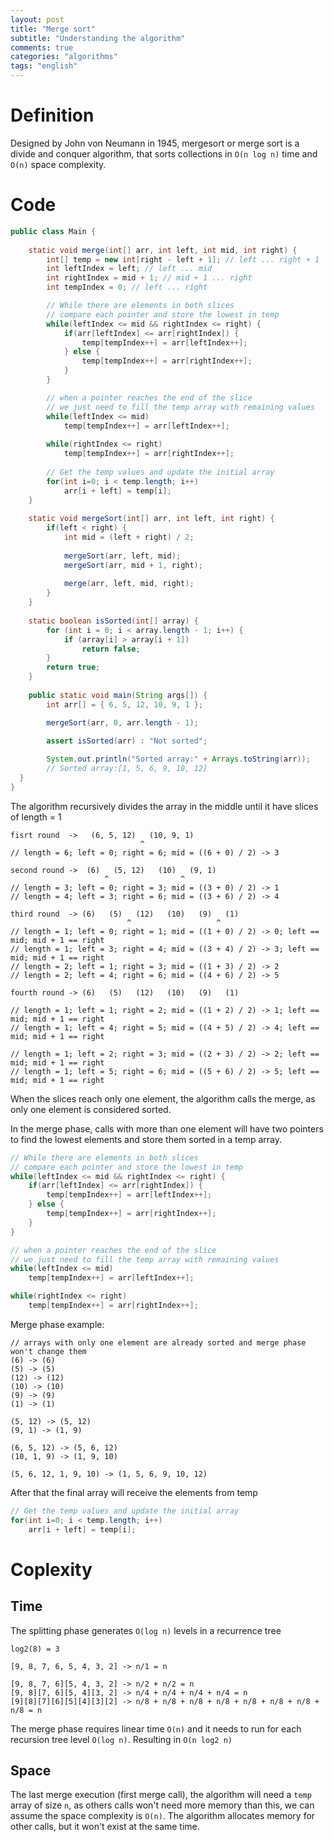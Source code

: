 ```yaml
---
layout: post
title: "Merge sort"
subtitle: "Understanding the algorithm"
comments: true
categories: "algorithms"
tags: "english"
---
```


# Definition

Designed by John von Neumann in 1945, mergesort or merge sort is a divide and conquer algorithm, that sorts collections in `O(n log n)` time and `O(n)` space complexity.

# Code

```java
public class Main {
    
    static void merge(int[] arr, int left, int mid, int right) {
        int[] temp = new int[right - left + 1]; // left ... right + 1
        int leftIndex = left; // left ... mid
        int rightIndex = mid + 1; // mid + 1 ... right
        int tempIndex = 0; // left ... right

        // While there are elements in both slices
        // compare each pointer and store the lowest in temp
        while(leftIndex <= mid && rightIndex <= right) {
            if(arr[leftIndex] <= arr[rightIndex]) {
                temp[tempIndex++] = arr[leftIndex++];
            } else {
                temp[tempIndex++] = arr[rightIndex++];
            }
        }

        // when a pointer reaches the end of the slice
        // we just need to fill the temp array with remaining values
        while(leftIndex <= mid)
            temp[tempIndex++] = arr[leftIndex++];
        
        while(rightIndex <= right)
            temp[tempIndex++] = arr[rightIndex++];
        
        // Get the temp values and update the initial array
        for(int i=0; i < temp.length; i++)
            arr[i + left] = temp[i];
    }
    
    static void mergeSort(int[] arr, int left, int right) {
        if(left < right) {
            int mid = (left + right) / 2;
            
            mergeSort(arr, left, mid);
            mergeSort(arr, mid + 1, right);
            
            merge(arr, left, mid, right);
        }
    }
    
    static boolean isSorted(int[] array) {
        for (int i = 0; i < array.length - 1; i++) {
            if (array[i] > array[i + 1])
                return false;
        }
        return true;
    }
    
    public static void main(String args[]) {
        int arr[] = { 6, 5, 12, 10, 9, 1 };

        mergeSort(arr, 0, arr.length - 1);

        assert isSorted(arr) : "Not sorted";
        
        System.out.println("Sorted array:" + Arrays.toString(arr));
        // Sorted array:[1, 5, 6, 9, 10, 12]
  }
}
```

The algorithm recursively divides the array in the middle until it have slices of length = 1

```
fisrt round  ->   (6, 5, 12)   (10, 9, 1)     
                             ^                      
// length = 6; left = 0; right = 6; mid = ((6 + 0) / 2) -> 3

second round ->  (6)   (5, 12)   (10)   (9, 1)      
                     ^                ^             
// length = 3; left = 0; right = 3; mid = ((3 + 0) / 2) -> 1
// length = 4; left = 3; right = 6; mid = ((3 + 6) / 2) -> 4

third round  -> (6)   (5)   (12)   (10)   (9)   (1)
                          ^                   ^     
// length = 1; left = 0; right = 1; mid = ((1 + 0) / 2) -> 0; left == mid; mid + 1 == right
// length = 1; left = 3; right = 4; mid = ((3 + 4) / 2) -> 3; left == mid; mid + 1 == right
// length = 2; left = 1; right = 3; mid = ((1 + 3) / 2) -> 2
// length = 2; left = 4; right = 6; mid = ((4 + 6) / 2) -> 5

fourth round -> (6)   (5)   (12)   (10)   (9)   (1)

// length = 1; left = 1; right = 2; mid = ((1 + 2) / 2) -> 1; left == mid; mid + 1 == right
// length = 1; left = 4; right = 5; mid = ((4 + 5) / 2) -> 4; left == mid; mid + 1 == right

// length = 1; left = 2; right = 3; mid = ((2 + 3) / 2) -> 2; left == mid; mid + 1 == right
// length = 1; left = 5; right = 6; mid = ((5 + 6) / 2) -> 5; left == mid; mid + 1 == right
```

When the slices reach only one element, the algorithm calls the merge, as only one element is considered sorted.

In the merge phase, calls with more than one element will have two pointers to find the lowest elements and store them sorted in a temp array.


```java
// While there are elements in both slices
// compare each pointer and store the lowest in temp
while(leftIndex <= mid && rightIndex <= right) {
    if(arr[leftIndex] <= arr[rightIndex]) {
        temp[tempIndex++] = arr[leftIndex++];
    } else {
        temp[tempIndex++] = arr[rightIndex++];
    }
}

// when a pointer reaches the end of the slice
// we just need to fill the temp array with remaining values
while(leftIndex <= mid)
    temp[tempIndex++] = arr[leftIndex++];

while(rightIndex <= right)
    temp[tempIndex++] = arr[rightIndex++];
```

Merge phase example:

```
// arrays with only one element are already sorted and merge phase won't change them
(6) -> (6) 
(5) -> (5)
(12) -> (12)
(10) -> (10)
(9) -> (9)
(1) -> (1)

(5, 12) -> (5, 12)
(9, 1) -> (1, 9)

(6, 5, 12) -> (5, 6, 12)
(10, 1, 9) -> (1, 9, 10)

(5, 6, 12, 1, 9, 10) -> (1, 5, 6, 9, 10, 12)

```
After that the final array will receive the elements from temp


```java
// Get the temp values and update the initial array
for(int i=0; i < temp.length; i++)
    arr[i + left] = temp[i];
```
# Coplexity

## Time 

The splitting phase generates `O(log n)` levels in a recurrence tree

```
log2(8) = 3

[9, 8, 7, 6, 5, 4, 3, 2] -> n/1 = n

[9, 8, 7, 6][5, 4, 3, 2] -> n/2 + n/2 = n
[9, 8][7, 6][5, 4][3, 2] -> n/4 + n/4 + n/4 + n/4 = n
[9][8][7][6][5][4][3][2] -> n/8 + n/8 + n/8 + n/8 + n/8 + n/8 + n/8 + n/8 = n
````

The merge phase requires linear time `O(n)` and it needs to run for each recursion tree level `O(log n)`. Resulting in `O(n log2 n)`

## Space

The last merge execution (first merge call), the algorithm will need a `temp` array of size `n`, as others calls won't need more memory than this, we can assume the space complexity is `O(n)`. The algorithm allocates memory for other calls, but it won't exist at the same time.